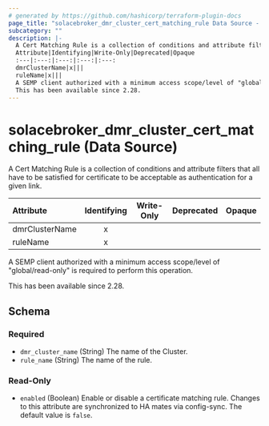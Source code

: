```yaml
---
# generated by https://github.com/hashicorp/terraform-plugin-docs
page_title: "solacebroker_dmr_cluster_cert_matching_rule Data Source - solacebroker"
subcategory: ""
description: |-
  A Cert Matching Rule is a collection of conditions and attribute filters that all have to be satisfied for certificate to be acceptable as authentication for a given link.
  Attribute|Identifying|Write-Only|Deprecated|Opaque
  :---|:---:|:---:|:---:|:---:
  dmrClusterName|x|||
  ruleName|x|||
  A SEMP client authorized with a minimum access scope/level of "global/read-only" is required to perform this operation.
  This has been available since 2.28.
---
```


# solacebroker_dmr_cluster_cert_matching_rule (Data Source)

A Cert Matching Rule is a collection of conditions and attribute filters that all have to be satisfied for certificate to be acceptable as authentication for a given link.


Attribute|Identifying|Write-Only|Deprecated|Opaque
:---|:---:|:---:|:---:|:---:
dmrClusterName|x|||
ruleName|x|||



A SEMP client authorized with a minimum access scope/level of "global/read-only" is required to perform this operation.

This has been available since 2.28.



<!-- schema generated by tfplugindocs -->
## Schema

### Required

- `dmr_cluster_name` (String) The name of the Cluster.
- `rule_name` (String) The name of the rule.

### Read-Only

- `enabled` (Boolean) Enable or disable a certificate matching rule. Changes to this attribute are synchronized to HA mates via config-sync. The default value is `false`.


